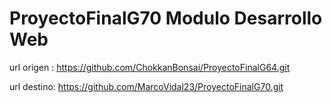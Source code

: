 # ProyectoFinalG70 Modulo Desarrollo Web


url origen : https://github.com/ChokkanBonsai/ProyectoFinalG64.git



url destino: https://github.com/MarcoVidal23/ProyectoFinalG70.git

